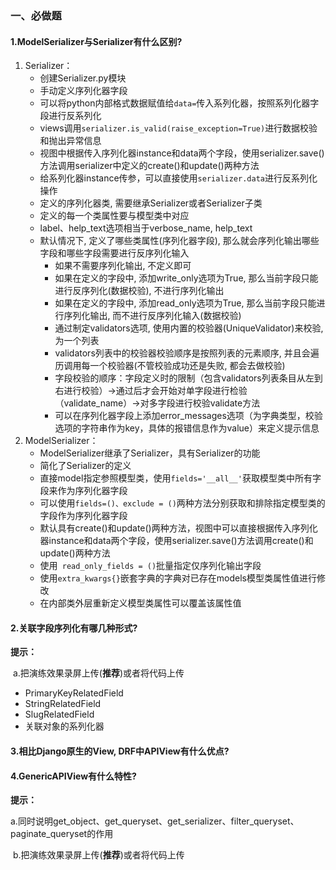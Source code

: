 ### 一、必做题

#### 1.ModelSerializer与Serializer有什么区别?

1.  Serializer：
    -   创建Serializer.py模块
    -   手动定义序列化器字段
    -   可以将python内部格式数据赋值给```data=```传入系列化器，按照系列化器字段进行反系列化
    -   views调用```serializer.is_valid(raise_exception=True)```进行数据校验和抛出异常信息
    -   视图中根据传入序列化器instance和data两个字段，使用serializer.save()方法调用serializer中定义的create()和update()两种方法
    -   给系列化器instance传参，可以直接使用```serializer.data```进行反系列化操作
    -   定义的序列化器类, 需要继承Serializer或者Serializer子类
    -   定义的每一个类属性要与模型类中对应
    -   label、help_text选项相当于verbose_name, help_text
    -   默认情况下, 定义了哪些类属性(序列化器字段), 那么就会序列化输出哪些字段和哪些字段需要进行反序列化输入
        -   如果不需要序列化输出, 不定义即可
        -   如果在定义的字段中, 添加write_only选项为True, 那么当前字段只能进行反序列化(数据校验), 不进行序列化输出
        -   如果在定义的字段中, 添加read_only选项为True, 那么当前字段只能进行序列化输出, 而不进行反序列化输入(数据校验)
        -   通过制定validators选项, 使用内置的校验器(UniqueValidator)来校验, 为一个列表
        -   validators列表中的校验器校验顺序是按照列表的元素顺序, 并且会遍历调用每一个校验器(不管校验成功还是失败, 都会去做校验)
        -   字段校验的顺序：字段定义时的限制（包含validators列表条目从左到右进行校验）->通过后才会开始对单字段进行检验（validate_name）->对多字段进行校验validate方法
        -   可以在序列化器字段上添加error_messages选项（为字典类型，校验选项的字符串作为key，具体的报错信息作为value）来定义提示信息
2.  ModelSerializer：
    -   ModelSerializer继承了Serializer，具有Serializer的功能
    -   简化了Serializer的定义
    -   直接model指定参照模型类，使用```fields='__all__'```获取模型类中所有字段来作为序列化器字段
    -   可以使用```fields=()、exclude = ()```两种方法分别获取和排除指定模型类的字段作为序列化器字段
    -   默认具有create()和update()两种方法，视图中可以直接根据传入序列化器instance和data两个字段，使用serializer.save()方法调用create()和update()两种方法
    -   使用``` read_only_fields = ()```批量指定仅序列化输出字段
    -   使用```extra_kwargs{}```嵌套字典的字典对已存在models模型类属性值进行修改
    -   在内部类外层重新定义模型类属性可以覆盖该属性值



#### 2.关联字段序列化有哪几种形式?

**提示：**

​	a.把演练效果录屏上传(**推荐**)或者将代码上传

-   PrimaryKeyRelatedField
-   StringRelatedField
-   SlugRelatedField
-   关联对象的系列化器



#### 3.相比Django原生的View, DRF中APIView有什么优点?



#### 4.GenericAPIView有什么特性?

**提示：**

​	a.同时说明get_object、get_queryset、get_serializer、filter_queryset、paginate_queryset的作用

​	b.把演练效果录屏上传(**推荐**)或者将代码上传